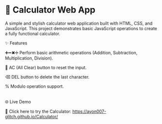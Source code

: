# 📱 Calculator Web App

A simple and stylish calculator web application built with HTML, CSS, and JavaScript.
This project demonstrates basic JavaScript operations to create a fully functional calculator.


✨ Features

➕➖✖➗ Perform basic arithmetic operations (Addition, Subtraction, Multiplication, Division).

🔄 AC (All Clear) button to reset the input.

⌫ DEL button to delete the last character.

% Modulo operation support.
<br>
<br>
<br>
🌐 Live Demo

🔗 Click here to try the Calculator: https://ayon007-glitch.github.io/Calculator/
